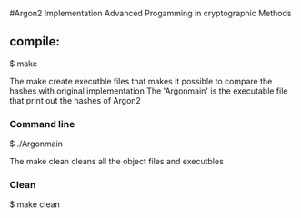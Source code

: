 #Argon2 Implementation
Advanced Progamming in cryptographic Methods

## compile:

$ make

The make create executble files that makes it possible to compare the hashes with original implementation
The 'Argonmain' is the executable file that print out the hashes of Argon2

### Command line

$ ./Argonmain

The make clean cleans all the object files and executbles
### Clean

$ make clean

